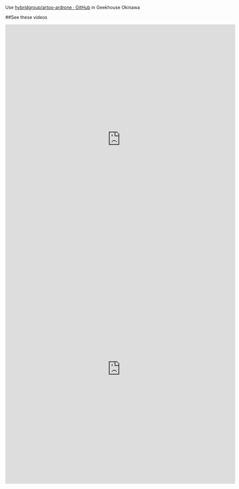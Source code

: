 Use [hybridgroup/artoo-ardrone · GitHub](https://github.com/hybridgroup/artoo-ardrone) in Geekhouse Okinawa


##See these videos

<iframe width="720" height="720" src="http://www.viddy.com/embed/video/a140c195-40d6-45d9-af60-5993d0f3b83a" frameborder="0" allowfullscreen></iframe>



<iframe width="720" height="720" src="http://www.viddy.com/embed/video/569a5c3f-1f31-409b-b269-71d3ec7e6b18" frameborder="0" allowfullscreen></iframe>


